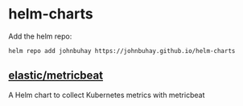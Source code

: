 # helm-charts
Add the helm repo:

```console
helm repo add johnbuhay https://johnbuhay.github.io/helm-charts
```

## [elastic/metricbeat](elastic/metricbeat)
A Helm chart to collect Kubernetes metrics with metricbeat
